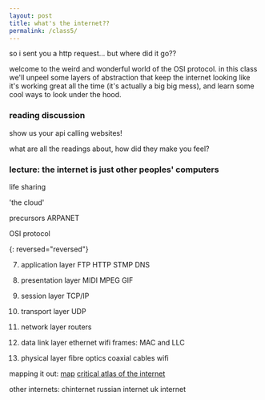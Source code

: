 ```yaml
---
layout: post
title: what's the internet?? 
permalink: /class5/
---
```


so i sent you a http request... but where did it go??

welcome to the weird and wonderful world of the OSI protocol. in this class we'll unpeel some layers of abstraction that keep the internet looking like it's working great all the time (it's actually a big big mess), and learn some cool ways to look under the hood.

### reading discussion
show us your api calling websites!

what are all the readings about, how did they make you feel?

### lecture: the internet is just other peoples' computers


life sharing

'the cloud'

precursors
ARPANET

OSI protocol


{: reversed="reversed"}

7. application layer
FTP HTTP STMP DNS

6. presentation layer
MIDI MPEG GIF

5. session layer
TCP/IP

4. transport layer
UDP

3. network layer
routers

2. data link layer
ethernet wifi
frames: MAC and LLC

1. physical layer
fibre optics coaxial cables wifi

mapping it out:
[map](http://map.jodi.org)
[critical atlas of the internet](http://internet-atlas.net)


other internets:
chinternet
russian internet
uk internet




